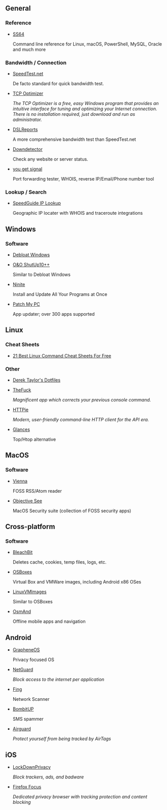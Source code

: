 ## General

### Reference

- [SS64](https://ss64.com/)

    Command line reference for Linux, macOS, PowerShell, MySQL, Oracle and much more

### Bandwidth / Connection

- [SpeedTest.net](https://www.speedtest.net/)

    De facto standard for quick bandwidth test.

- [TCP Optimizer](https://www.speedguide.net/downloads.php)

    *The TCP Optimizer is a free, easy Windows program that provides an intuitive interface for tuning and optimizing your Internet connection. There is no installation required, just download and run as administrator.*

- [DSLReports](http://www.dslreports.com/speedtest)

    A more comprehensive bandwidth test than SpeedTest.net

- [Downdetector](https://downdetector.com/)

    Check any website or server status.

- [you get signal](https://www.yougetsignal.com/)

    Port forwarding tester, WHOIS, reverse IP/Email/Phone number tool

### Lookup / Search

- [SpeedGuide IP Lookup](https://www.speedguide.net/ip/)

    Geographic IP locater with WHOIS and traceroute integrations

## Windows

### Software

- [Debloat Windows](https://www.christitus.com/debloat-windows-10-2020/)
- [O&O ShutUp10++](https://www.oo-software.com/en/shutup10)

    Similar to Debloat Windows
    
- [Ninite](https://ninite.com/)

    Install and Update All Your Programs at Once

- [Patch My PC](https://patchmypc.com/home-updater#download)

    App updater; over 300 apps supported

## Linux

### Cheat Sheets

- [21 Best Linux Command Cheat Sheets For Free](https://itsfoss.com/linux-commands-cheat-sheets/)

### Other

- [Derek Taylor's Dotfiles](https://gitlab.com/dwt1/dotfiles)
- [TheFuck](https://github.com/nvbn/thefuck)

    *Magnificent app which corrects your previous console command.*

- [HTTPie](https://github.com/httpie/httpie)

    *Modern, user-friendly command-line HTTP client for the API era.*

- [Glances](https://github.com/nicolargo/glances)

    Top/Htop alternative

## MacOS

### Software

- [Vienna](https://www.vienna-rss.com/about)

    FOSS RSS/Atom reader

- [Objective See](https://objective-see.com/products.html)

    MacOS Security suite (collection of FOSS security apps)

## Cross-platform

### Software

- [BleachBit](https://www.bleachbit.org/)

    Deletes cache, cookies, temp files, logs, etc.

- [OSBoxes](https://www.osboxes.org/)

    Virtual Box and VMWare images, including Android x86 OSes

- [LinuxVMImages](https://www.linuxvmimages.com/)

    Similar to OSBoxes

- [OsmAnd](https://osmand.net/)

    Offline mobile apps and navigation

## Android

- [GrapheneOS](https://grapheneos.org/)

    Privacy focused OS

- [NetGuard](https://netguard.me/)

    *Block access to the internet per application*

- [Fing](https://play.google.com/store/apps/details?id=com.overlook.android.fing&amp;hl=en_US)

    Network Scanner

- [BombitUP](https://www.bombitup.net/)

    SMS spammer

- [Airguard](https://github.com/seemoo-lab/AirGuard)

    *Protect yourself from being tracked by AirTags*

## iOS

- [LockDownPrivacy](https://lockdownprivacy.com/)

    *Block trackers, ads, and badware*

- [Firefox Focus](https://apps.apple.com/app/id1055677337)

    *Dedicated privacy browser with tracking protection and content blocking*